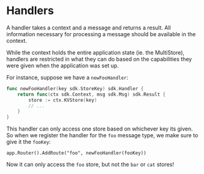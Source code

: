 # Handlers

A handler takes a context and a message and returns a result.  All
information necessary for processing a message should be available in the
context.

While the context holds the entire application state (ie. the 
MultiStore), handlers are restricted in what they can do based on the
capabilities they were given when the application was set up.

For instance, suppose we have a `newFooHandler`: 

```go
func newFooHandler(key sdk.StoreKey) sdk.Handler {
    return func(ctx sdk.Context, msg sdk.Msg) sdk.Result {
        store := ctx.KVStore(key)
        // ...
    }
}
```

This handler can only access one store based on whichever key its given.
So when we register the handler for the `foo` message type, we make sure 
to give it the `fooKey`:

```
app.Router().AddRoute("foo", newFooHandler(fooKey))
```

Now it can only access the `foo` store, but not the `bar` or `cat` stores!

